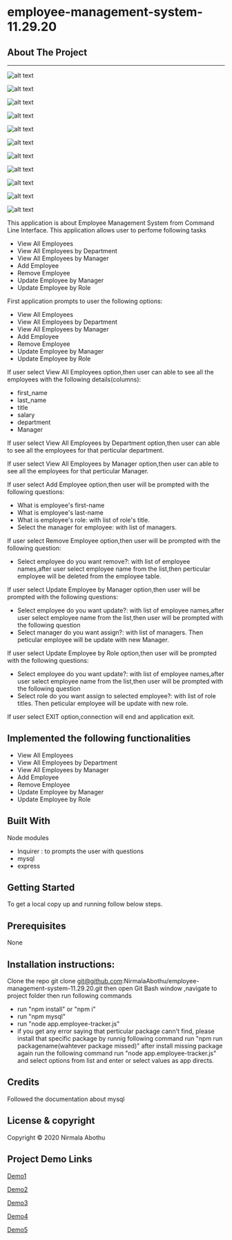 # employee-management-system-11.29.20

## About The Project

---

![alt text](Images/image1.PNG)

![alt text](Images/image2.PNG)

![alt text](Images/image3.PNG)

![alt text](Images/image4.PNG)

![alt text](Images/image5.PNG)

![alt text](Images/image6.PNG)

![alt text](Images/image7.PNG)

![alt text](Images/image8.PNG)

![alt text](Images/image9.PNG)

![alt text](Images/image10.PNG)

![alt text](Images/image11.PNG)

This application is about Employee Management System from Command Line Interface.
This application allows user to perfome following tasks

-    View All Employees
-    View All Employees by Department
-    View All Employees by Manager
-    Add Employee
-    Remove Employee
-    Update Employee by Manager
-    Update Employee by Role

First application prompts to user the following options:

-    View All Employees
-    View All Employees by Department
-    View All Employees by Manager
-    Add Employee
-    Remove Employee
-    Update Employee by Manager
-    Update Employee by Role

If user select View All Employees option,then user can able to see
all the employees with the following details(columns):

-    first_name
-    last_name
-    title
-    salary
-    department
-    Manager

If user select View All Employees by Department option,then user can able to see
all the employees for that perticular department.

If user select View All Employees by Manager option,then user can able to see
all the employees for that perticular Manager.

If user select Add Employee option,then user will be prompted with the
following questions:

-    What is employee's first-name
-    What is employee's last-name
-    What is employee's role:
     with list of role's title.
-    Select the manager for employee:
     with list of managers.

If user select Remove Employee option,then user will be prompted with the
following question:

-    Select employee do you want remove?:
     with list of employee names,after user select employee name
     from the list,then perticular employee will be deleted from
     the employee table.

If user select Update Employee by Manager option,then user will be prompted with the
following questions:

-    Select employee do you want update?:
     with list of employee names,after user select employee name
     from the list,then user will be prompted with the following
     question
-    Select manager do you want assign?:
     with list of managers.
     Then peticular employee will be update with new Manager.

If user select Update Employee by Role option,then user will be prompted with the
following questions:

-    Select employee do you want update?:
     with list of employee names,after user select employee name
     from the list,then user will be prompted with the following
     question
-    Select role do you want assign to selected employee?:
     with list of role titles.
     Then peticular employee will be update with new role.

If user select EXIT option,connection will end and
application exit.

## Implemented the following functionalities

-    View All Employees
-    View All Employees by Department
-    View All Employees by Manager
-    Add Employee
-    Remove Employee
-    Update Employee by Manager
-    Update Employee by Role

## Built With

Node modules

-    Inquirer : to prompts the user with questions
-    mysql
-    express

## Getting Started

To get a local copy up and running follow below steps.

## Prerequisites

None

## Installation instructions:

Clone the repo git clone git@github.com:NirmalaAbothu/employee-management-system-11.29.20.git then open Git Bash window ,navigate to project folder then run
following commands

-    run "npm install" or "npm i"
-    run "npm mysql"
-    run "node app.employee-tracker.js"
-    if you get any error saying that perticular package cann't find, please install that specific package by runnig following command
     run "npm run packagename(wahtever package missed)"
     after install missing package again run the following command
     run "node app.employee-tracker.js" and
     select options from list and enter or select values as app directs.

## Credits

Followed the documentation about mysql

## License & copyright

Copyright © 2020 Nirmala Abothu

## Project Demo Links

[Demo1](https://drive.google.com/file/d/1kOvEiWOwXcq3T1eeUioXk0-Tf8reyfn1/view?usp=sharing)

[Demo2](https://drive.google.com/file/d/1PBIj_hWJ37QnRR9gg9fyATfqvO65fFNI/view?usp=sharing)

[Demo3](https://drive.google.com/file/d/1FB0Sq_cWNIahoTXclq5DJC5Rn0wLaix_/view?usp=sharing)

[Demo4](https://drive.google.com/file/d/150HB-ot-190QN3l8EWKkA4lgeWjbMjrM/view?usp=sharing)

[Demo5](https://drive.google.com/file/d/13KWKwL2kNx8wBm31-Piy3P-lOJL9uMex/view?usp=sharing)

